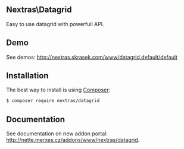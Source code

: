 ## Nextras\Datagrid

Easy to use datagrid with powerfull API.

## Demo
See demos: http://nextras.skrasek.com/www/datagrid.default/default

## Installation

The best way to install is using [Composer](http://getcomposer.org/):

```sh
$ composer require nextras/datagrid
```

## Documentation

See documentation on new addon portal: http://nette.merxes.cz/addons/www/nextras/datagrid.
